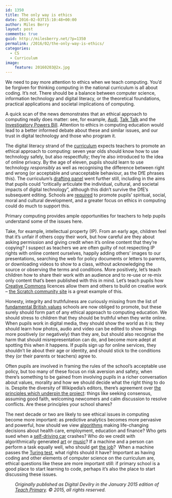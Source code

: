 ```yaml
---
id: 1350
title: The only way is ethics
date: 2016-02-03T15:10:48+00:00
author: Miles Berry
layout: post 
comments: true
guid: http://milesberry.net/?p=1350
permalink: /2016/02/the-only-way-is-ethics/
categories:
  - CS
  - Curriculum
image:
    feature: 20160203@2x.jpg
---
```

We need to pay more attention to ethics when we teach computing. You’d be forgiven for thinking computing in the national curriculum is all about coding. It’s not. There should be a balance between computer science, information technology and digital literacy, or the theoretical foundations, practical applications and societal implications of computing.

A quick scan of the news demonstrates that an ethical approach to computing really does matter: see, for example, [Audi](http://www.spectator.co.uk/2015/10/we-let-programmers-run-our-lives-so-hows-their-moral-code/), [Talk Talk](http://www.bbc.co.uk/news/uk-34784980) and the [Investigatory Powers Bill](https://www.openrightsgroup.org/blog/2015/investigatory-powers-bill). Attention to ethics in computing education would lead to a better informed debate about these and similar issues, and our trust in digital technology and those who program it.

The digital literacy strand of the [curriculum](https://www.gov.uk/government/publications/national-curriculum-in-england-computing-programmes-of-study/national-curriculum-in-england-computing-programmes-of-study) expects teachers to promote an ethical approach to computing: seven year olds should know how to use technology safely, but also respectfully; they’re also introduced to the idea of online privacy. By the age of eleven, pupils should learn to use technology _responsibly_ as well as recognising the difference between right and wrong (or acceptable and unacceptable behaviour, as the DfE phrases this). The curriculum’s [drafting panel](http://academy.bcs.org/sites/academy.bcs.org/files/ICT%20POS%20Final%20Draft%2030%20Nov%202012_0.pdf) went further still, including in the aims that pupils could “critically articulate the individual, cultural, and societal impacts of digital technology”, although this didn’t survive the DfE’s subsequent editing. Schools are [required](http://www.legislation.gov.uk/ukpga/2002/32/section/78) to promote pupils’ spiritual, social, moral and cultural development, and a greater focus on ethics in computing could do much to support this.

Primary computing provides ample opportunities for teachers to help pupils understand some of the issues here.

Take, for example, intellectual property (IP). From an early age, children feel that it’s unfair if others copy their work, but how careful are they about asking permission and giving credit when it’s online content that they’re copying? I suspect as teachers we are often guilty of not respecting IP rights with online content ourselves, happily adding others’ images to our presentations, searching the web for policy documents or letters to parents, or downloading videos to show to a class, without acknowledging the source or observing the terms and conditions. More positively, let’s teach children how to share their work with an audience and to re-use or re-mix only content that’s been published with this in mind. Let’s teach pupils how [Creative Commons](https://creativecommons.org/) licences allow them and others to build on creative work &#8211; [the Scratch community site](http://scratch.mit.edu) is a great example of this.

Honesty, integrity and truthfulness are curiously missing from the list of [fundamental British values](https://www.gov.uk/government/uploads/system/uploads/attachment_data/file/380595/SMSC_Guidance_Maintained_Schools.pdf) schools are now obliged to promote, but these surely should form part of any ethical approach to computing education. We should stress to children that they should be truthful when they write online. When pupils work in digital media, they should show the world as it is: they should learn how photos, audio and video can be edited to show things more positively (or negatively) than they are, but should also recognise the harm that should misrepresentation can do, and become more adept at spotting this when it happens. If pupils sign up for online services, they shouldn’t lie about their age or identity, and should stick to the conditions they (or their parents or teachers) agree to.

Often pupils are involved in framing the rules of the school’s acceptable use policy, but too many of these focus on risk aversion and safety, when there’s something to be gained from involving pupils in a richer conversation about values, morality and how we should decide what the right thing to do is. Despite the diversity of Wikipedia’s editors, there’s agreement over [the principles which underpin the project](https://en.wikipedia.org/wiki/Wikipedia:Five_pillars): things like seeking consensus, assuming good faith, welcoming newcomers and calm discussion to resolve conflicts. Are these principles your school shares?

The next decade or two are likely to see ethical issues in computing become more important: as predictive analytics becomes more pervasive and powerful, how should we view [algorithms](https://www.ted.com/talks/kevin_slavin_how_algorithms_shape_our_world?language=en) making life-changing decisions about health care, employment, education and finance? Who gets sued when a [self-driving car](http://spectrum.ieee.org/cars-that-think/transportation/self-driving/why-you-shouldnt-worry-about-liability-for-selfdriving-car-accidents) crashes? Who do we credit with algorithmically generated [art](https://devart.withgoogle.com/) or [music](http://artsites.ucsc.edu/faculty/cope/experiments.htm)? If a machine and a person can perform a task equally well, who should get [the job](http://www.bbc.co.uk/news/technology-34066941)?  When a machine passes the [Turing test](http://www.csee.umbc.edu/courses/471/papers/turing.pdf), what rights should it have? Important as having coding and other elements of computer science on the curriculum are, ethical questions like these are more important still: if primary school is a good place to start learning to code, perhaps it’s also the place to start discussing these issues.

<p style="padding-left: 30px;">
  <em>Originally published as Digital Devilry in the January 2015 edition of <a href="http://www.teachprimary.com/">Teach Primary</a>. © 2015, all rights reserved.</em>
</p>
